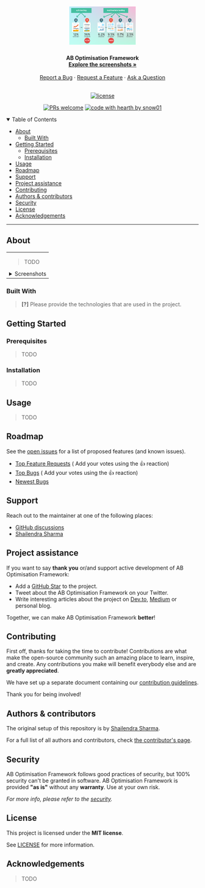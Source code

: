 <h1 align="center">
  <a href="https://github.com/snow01/ab-optimisation-framework">
    <!-- Please provide path to your logo here -->
    <img src="docs/images/logo.png" alt="Logo" height="100">
  </a>
</h1>

<div align="center">
  <b>AB Optimisation Framework</b>
  <br />
  <a href="#about"><strong>Explore the screenshots »</strong></a>
  <br />
  <br />
  <a href="https://github.com/snow01/ab-optimisation-framework/issues/new?assignees=&labels=bug&template=01_BUG_REPORT.md&title=bug%3A+">Report a Bug</a>
  ·
  <a href="https://github.com/snow01/ab-optimisation-framework/issues/new?assignees=&labels=enhancement&template=02_FEATURE_REQUEST.md&title=feat%3A+">Request a Feature</a>
  ·
  <a href="https://github.com/snow01/ab-optimisation-framework/discussions">Ask a Question</a>
</div>

<div align="center">
<br />

[![license](https://img.shields.io/github/license/snow01/ab-optimisation-framework.svg?style=flat-square)](LICENSE)

[![PRs welcome](https://img.shields.io/badge/PRs-welcome-ff69b4.svg?style=flat-square)](https://github.com/snow01/ab-optimisation-framework/issues?q=is%3Aissue+is%3Aopen+label%3A%22help+wanted%22)
[![code with hearth by snow01](https://img.shields.io/badge/%3C%2F%3E%20with%20%E2%99%A5%20by-snow01-ff1414.svg?style=flat-square)](https://github.com/snow01)

</div>

<details open="open">
<summary>Table of Contents</summary>

- [About](#about)
    - [Built With](#built-with)
- [Getting Started](#getting-started)
    - [Prerequisites](#prerequisites)
    - [Installation](#installation)
- [Usage](#usage)
- [Roadmap](#roadmap)
- [Support](#support)
- [Project assistance](#project-assistance)
- [Contributing](#contributing)
- [Authors & contributors](#authors--contributors)
- [Security](#security)
- [License](#license)
- [Acknowledgements](#acknowledgements)

</details>

---

## About

<table><tr><td>

> TODO

<details>
<summary>Screenshots</summary>
<br>

> TODO

|                               Home Page                               |                               Login Page                               |
| :-------------------------------------------------------------------: | :--------------------------------------------------------------------: |
| <img src="docs/images/screenshot.png" title="Home Page" width="100%"> | <img src="docs/images/screenshot.png" title="Login Page" width="100%"> |

</details>

</td></tr></table>

### Built With

> **[?]**
> Please provide the technologies that are used in the project.

## Getting Started

### Prerequisites

> TODO

### Installation

> TODO

## Usage

> TODO

## Roadmap

See the [open issues](https://github.com/snow01/ab-optimisation-framework/issues) for a list of proposed features (and
known issues).

- [Top Feature Requests](https://github.com/snow01/ab-optimisation-framework/issues?q=label%3Aenhancement+is%3Aopen+sort%3Areactions-%2B1-desc) (
  Add your votes using the 👍 reaction)
- [Top Bugs](https://github.com/snow01/ab-optimisation-framework/issues?q=is%3Aissue+is%3Aopen+label%3Abug+sort%3Areactions-%2B1-desc) (
  Add your votes using the 👍 reaction)
- [Newest Bugs](https://github.com/snow01/ab-optimisation-framework/issues?q=is%3Aopen+is%3Aissue+label%3Abug)

## Support

Reach out to the maintainer at one of the following places:

- [GitHub discussions](https://github.com/snow01/ab-optimisation-framework/discussions)
- [Shailendra Sharma](https://github.com/snow01)

## Project assistance

If you want to say **thank you** or/and support active development of AB Optimisation Framework:

- Add a [GitHub Star](https://github.com/snow01/ab-optimisation-framework) to the project.
- Tweet about the AB Optimisation Framework on your Twitter.
- Write interesting articles about the project on [Dev.to](https://dev.to/), [Medium](https://medium.com/) or personal
  blog.

Together, we can make AB Optimisation Framework **better**!

## Contributing

First off, thanks for taking the time to contribute! Contributions are what make the open-source community such an
amazing place to learn, inspire, and create. Any contributions you make will benefit everybody else and are **greatly
appreciated**.

We have set up a separate document containing our [contribution guidelines](docs/CONTRIBUTING.md).

Thank you for being involved!

## Authors & contributors

The original setup of this repository is by [Shailendra Sharma](https://github.com/snow01).

For a full list of all authors and contributors,
check [the contributor's page](https://github.com/snow01/ab-optimisation-framework/contributors).

## Security

AB Optimisation Framework follows good practices of security, but 100% security can't be granted in software. AB
Optimisation Framework is provided **"as is"** without any **warranty**. Use at your own risk.

_For more info, please refer to the [security](docs/SECURITY.md)._

## License

This project is licensed under the **MIT license**.

See [LICENSE](LICENSE) for more information.

## Acknowledgements

> TODO